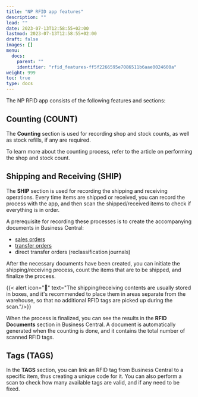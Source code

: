 ```yaml
---
title: "NP RFID app features"
description: ""
lead: ""
date: 2023-07-13T12:58:55+02:00
lastmod: 2023-07-13T12:58:55+02:00
draft: false
images: []
menu:
  docs:
    parent: ""
    identifier: "rfid_features-ff5f2266595e7086511b6aae0024600a"
weight: 999
toc: true
type: docs
---
```


The NP RFID app consists of the following features and sections:

## Counting (COUNT)

The **Counting** section is used for recording shop and stock counts, as well as stock refills, if any are required. 

To learn more about the counting process, refer to the article on performing the shop and stock count.

## Shipping and Receiving (SHIP)

The **SHIP** section is used for recording the shipping and receiving operations. Every time items are shipped or received, you can record the process with the app, and then scan the shipped/received items to check if everything is in order. 

A prerequisite for recording these processes is to create the accompanying documents in Business Central:

- [sales orders](https://learn.microsoft.com/en-us/dynamics365/business-central/sales-how-sell-products)
- [transfer orders](https://learn.microsoft.com/en-us/dynamics365/business-central/inventory-how-transfer-between-locations)
- direct transfer orders (reclassification journals)

After the necessary documents have been created, you can initiate the shipping/receiving process, count the items that are to be shipped, and finalize the process. 

  {{< alert icon="📝" text="The shipping/receiving contents are usually stored in boxes, and it's recommended to place them in areas separate from the warehouse, so that no additional RFID tags are picked up during the scan."/>}}

When the process is finalized, you can see the results in the **RFID Documents** section in Business Central. A document is automatically generated when the counting is done, and it contains the total number of scanned RFID tags. 

## Tags (TAGS)

In the **TAGS** section, you can link an RFID tag from Business Central to a specific item, thus creating a unique code for it. You can also perform a scan to check how many available tags are valid, and if any need to be fixed. 
